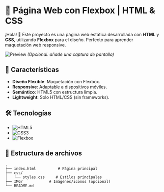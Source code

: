# 🎯 Página Web con Flexbox | HTML & CSS

¡Hola! 👋 Este proyecto es una página web estática desarrollada con **HTML** y **CSS**, utilizando **Flexbox** para el diseño. Perfecto para aprender maquetación web responsive.

![Preview](assets/preview.jpg) *(Opcional: añade una captura de pantalla)*

## 🌟 Características
- **Diseño Flexible**: Maquetación con Flexbox.
- **Responsive**: Adaptable a dispositivos móviles.
- **Semántico**: HTML5 con estructura limpia.
- **Lightweight**: Solo HTML/CSS (sin frameworks).

## 🛠️ Tecnologías
- ![HTML5](https://img.shields.io/badge/HTML5-E34F26?style=flat&logo=html5&logoColor=white)
- ![CSS3](https://img.shields.io/badge/CSS3-1572B6?style=flat&logo=css3&logoColor=white)
- ![Flexbox](https://img.shields.io/badge/Flexbox-FF6B00?style=flat&logo=css3&logoColor=white)

## 📂 Estructura de archivos
```plaintext
.
├── index.html          # Página principal
├── css/
│   └── styles.css     # Estilos principales
├── IMG/            # Imágenes/iconos (opcional)
└── README.md
